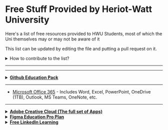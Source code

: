 <!-- TO BE READ BEFORE EDITING ANY CHANGES -->

<!-- Make sure to include a little detail about the resource provided,
along with relevant links to the page using an <a> tag to link it directly to the page where it is
mentioned that it is free as so -->

<!-- When you're done with your additions, you can add a pull request to merge your additions -->



# Free Stuff Provided by Heriot-Watt University

Here's a list of free resources provided to HWU Students, most of which the Uni themselves may or may not be aware of it <br>

This list can be updated by editing the file and putting a pull request on it.
<details>
  <summary>How to contribute to the list?</summary>
Click on the pencil icon on the top-right and add your suggested software, tools.

When you're done, at the bottom, create a new branch and set up a **Pull Request**.

Make sure you add a proper description about your addition, especially in your Pull Request as well.<br>
Pull Requests with no proper description will be dismissed.
</details>

---
---


<details>
  <summary><a href="https://education.github.com/pack" target="_blank"><b>Github Education Pack</b></a></summary>
  Most of the resources within this pack would be helpful mainly for people who take CS/STEM-related courses,<br>but here are the highlights:
  <br>
  <ul>
    <li>1 year <a href="https://www.canva.com/education/github/" target="_blank">Canvo Pro</a> for free</li>
    <li><b>Free</b> <a href="https://education.github.com/pack" target="_blank">Github Pro</a> till you graduate</li>
  </ul>
</details>

---

- [Microsoft Office 365](https://www.office.com/) - Includes Word, Excel, PowerPoint, OneDrive (1TB), Outlook, MS Teams, OneNote, etc.

---

<details>
  <summary><a href=><a href="https://www.adobe.com/education.html?marketSegment=EDU" target="_blank"><b>Adobe Creative Cloud (The full set of Apps)</b></a></summary>
  Yes, HW students have the entire set of Adobe Creative Cloud Apps<br>
  Including Adobe Acrobat PDF, Photoshop, Illustrator, Premiere Pro, etc.
  <br>
<br>
  The catch? It's not available for personal use (can't download it on your own device) 🙃<br>
  The only to access it is via <a href="http://keyserver.hw.ac.uk/" target="_blank">Keyserver</a> (More info <a href="https://heriotwatt.sharepoint.com/sites/is-ltestrainingcentre/SitePages/keyserver.aspx" target="_blank">here</a>)
</details>

<details>
  <summary><a href="https://www.figma.com/education/"><b>Figma Education Pro Plan</b></a></summary>
  Figma's Education Plans provides you with Unlimited Projects, Editors, Viewers, and Unlimited Version History for free.
</details>

<details>
  <summary><a href="https://www.linkedin.com/learning/"><b>Free LinkedIn Learning</b></a></summary>
  LinkedIn Learning provides you access to 10,000+ courses in Business, Technology, and Creative.<br>
  Through which you can easily add it to your <a href="https://www.linkedin.com/">LinkedIn</a> profile when you have completed it.<br>
  If you have already have a LinkedIn profile under a different email address, no worries, you can link it with your LinkedIn Learning account and share your course progress.<br>
  You can get started by clicking <a href="https://www.linkedin.com/learning-login/"><b>here</b>
</details>


